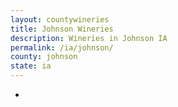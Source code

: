 ```yaml
---
layout: countywineries
title: Johnson Wineries
description: Wineries in Johnson IA
permalink: /ia/johnson/
county: johnson
state: ia
---
```

-
